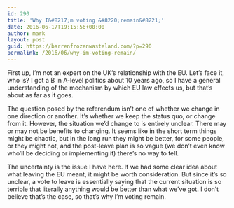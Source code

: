 ```yaml
---
id: 290
title: 'Why I&#8217;m voting &#8220;remain&#8221;'
date: 2016-06-17T19:15:56+00:00
author: mark
layout: post
guid: https://barrenfrozenwasteland.com/?p=290
permalink: /2016/06/why-im-voting-remain/
---
```

First up, I&#8217;m not an expert on the UK&#8217;s relationship with the EU. Let&#8217;s face it, who is? I got a B in A-level politics about 10 years ago, so I have a general understanding of the mechanism by which EU law effects us, but that&#8217;s about as far as it goes.

The question posed by the referendum isn&#8217;t one of whether we change in one direction or another. It&#8217;s whether we keep the status quo, or change from it. However, the situation we&#8217;d change to is entirely unclear. There may or may not be benefits to changing. It seems like in the short term things might be chaotic, but in the long run they might be better, for some people, or they might not, and the post-leave plan is so vague (we don&#8217;t even know who&#8217;ll be deciding or implementing it) there&#8217;s no way to tell.

The uncertainty is the issue I have here. If we had some clear idea about what leaving the EU meant, it might be worth consideration. But since it&#8217;s so unclear, a vote to leave is essentially saying that the current situation is so terrible that literally anything would be better than what we&#8217;ve got. I don&#8217;t believe that&#8217;s the case, so that&#8217;s why I&#8217;m voting remain.

